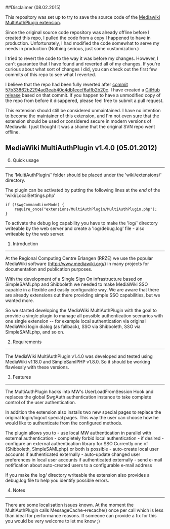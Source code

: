 ##Disclaimer (08.02.2015)

This repository was set up to try to save the source code of the [Mediawiki MultiAuthPlugin extension](https://www.mediawiki.org/wiki/Extension:MultiAuthPlugin).

Since the original source code repository was already offline before I created this repo, I pulled the code from a copy I happened to have in production.
Unfortunately, I had modified the code somewhat to serve my needs in production (Nothing serious, just some customization.) 

I tried to revert the code to the way it was before my changes. However, I can't guarantee that I have found and reverted all of my changes. If you're curious about what sort of changes I did, you can check out the first few commits of this repo to see what I reverted.

I believe that the repo had been fully reverted after [commit 57b33862b2294ad3eab40c4db1eecf6affb2b20c]( https://github.com/movermeyer/multiauth/commit/57b33862b2294ad3eab40c4db1eecf6affb2b20c). I have created a [GitHub release](https://github.com/movermeyer/multiauth/tree/v1.4) based on that commit. If you happen to have a unmodified copy of the repo from before it disappered, please feel free to submit a pull request.

This extension should still be considered unmaintained. I have no intention to become the maintainer of this extension, and I'm not even sure that the extension should be used or considered secure in modern versions of Mediawiki. I just thought it was a shame that the original SVN repo went offline.


MediaWiki MultiAuthPlugin v1.4.0 (05.01.2012)
--------------------------------

0. Quick usage
--------------
The 'MultiAuthPlugin/' folder should be placed under the 'wiki/extensions/' directory.

The plugin can be activated by putting the following lines at the _end_ 
of the 'wiki/LocalSettings.php'

	if (!$wgCommandLineMode) {
	    require_once("extensions/MultiAuthPlugin/MultiAuthPlugin.php");
	}

To activate the debug log capability you have to make the 'log/' directory 
writeable by the web server and create a 'log/debug.log' file - also writeable 
by the web server.




1. Introduction
---------------
At the Regional Computing Centre Erlangen (RRZE) we use the popular MediaWiki
software (http://www.mediawiki.org/) in many projects for documentation and
publication purposes.

With the development of a Single Sign On infrastructure based on SimpleSAMLphp
and Shibboleth we needed to make MediaWiki SSO capable in a flexible and easily
configurable way. We are aware that there are already extensions out there
providing simple SSO capabilities, but we wanted more.

So we started developing the MediaWiki MultiAuthPlugin with the goal to provide
a single plugin to manage all possible authentication scenarios with one
single extension -- for example local authentication via original 
MediaWiki login dialog (as fallback), SSO via Shibboleth, SSO via
SimpleSAMLphp, and so on.




2. Requirements
---------------
The MediaWiki MultiAuthPlugin v1.4.0 was developed and tested using MediaWiki v1.18.0
and SimpleSamlPHP v1.8.0. 
So it should be working flawlessly with these versions. 




3. Features
-----------
The MultiAuthPlugin hacks into MW's UserLoadFromSession Hook and replaces the
global $wgAuth authentication instance to take complete control of the user
authentication.

In addition the extension also installs two new special pages to replace the 
original login/logout special pages. This way the user can choose how he would
like to authenticate from the configured methods.

The plugin allows you to 
	- use local MW authentication in parallel with external authentication
	- completely forbid local authentication - if desired
	- configure an external authentication library for SSO
		Currently one of {Shibboleth, SimpleSAMLphp} or both is possible
	- auto-create local user accounts if authenticated externally
	- auto-update changed user preferences in local user accounts if 
		authenticated externally
	- send e-mail notification about auto-created users to a configurable e-mail 
		address


If you make the log/ directory writeable the extension also provides a 
debug.log file to help you identify possible errors.


4. Notes
--------
There are some localisation issues known. At the moment the MultiAuthPlugin
calls MessageCache->recache() once per call which is less than ideal for
performance reasons.
If someone can provide a fix for this you would be very welcome to let me know ;) 


